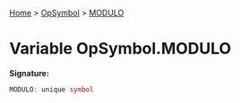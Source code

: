 [Home](../../../index.md) &gt; [OpSymbol](../../opsymbol.md) &gt; [MODULO](./modulo.md)

# Variable OpSymbol.MODULO


<b>Signature:</b>

```typescript
MODULO: unique symbol
```

